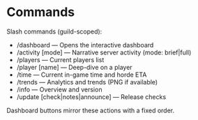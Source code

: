 # Commands

Slash commands (guild-scoped):
- /dashboard — Opens the interactive dashboard
- /activity [mode] — Narrative server activity (mode: brief|full)
- /players — Current players list
- /player [name] — Deep-dive on a player
- /time — Current in-game time and horde ETA
- /trends — Analytics and trends (PNG if available)
- /info — Overview and version
- /update [check|notes|announce] — Release checks

Dashboard buttons mirror these actions with a fixed order.

